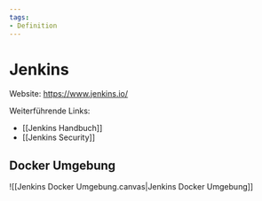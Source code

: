 ```yaml
---
tags:
- Definition
---
```

# Jenkins

Website: <https://www.jenkins.io/>

Weiterführende Links:

* [[Jenkins Handbuch]]
* [[Jenkins Security]]

## Docker Umgebung

![[Jenkins Docker Umgebung.canvas|Jenkins Docker Umgebung]]